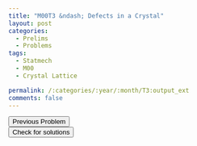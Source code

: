 ```yaml
---
title: "M00T3 &ndash; Defects in a Crystal"
layout: post
categories:
  - Prelims
  - Problems
tags:
  - Statmech
  - M00
  - Crystal Lattice

permalink: /:categories/:year/:month/T3:output_ext
comments: false
---
```

<object data="2000M3T.pdf" type="application/pdf" width="100%" height="500"></object>

<div class='navbar'>
	<div float='left'><button onclick="window.location='T2.html'" >Previous Problem</button></div>
	<div float='center'><button onclick="window.location='https://princetonprelim.com/prelim/5/'">Check for solutions</button></div>
	<div float='right'><button onclick="window.location='M1.html'" style='visibility: hidden;'> Next Problem</button></div>
</div>
